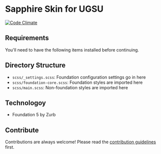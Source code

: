 # Sapphire Skin for UGSU

[![Code Climate](https://codeclimate.com/repos/56ba619a82af3e00690042ee/badges/580813429b04861a26b2/gpa.svg)](https://codeclimate.com/repos/56ba619a82af3e00690042ee/feed)

## Requirements

You'll need to have the following items installed before continuing.

## Directory Structure

  * `scss/_settings.scss`: Foundation configuration settings go in here
  * `scss/foundation-core.scss`: Foundation styles are imported here
  * `scss/main.scss`: Non-foundation styles are imported here
  
## Technologoy

  * Foundation 5 by Zurb

## Contribute

Contributions are always welcome! Please read the [contribution guidelines](CONTRIBUTING.md) first.
